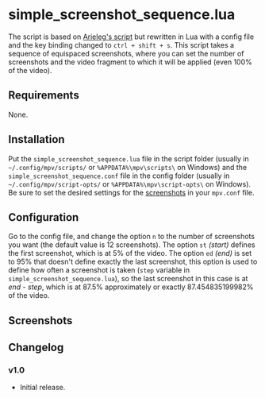 # simple_screenshot_sequence.lua

The script is based on [Arieleg's script](https://github.com/Arieleg/mpv-takeSsSequence) but rewritten in Lua with a config file and the key binding changed to `ctrl + shift + s`. This script takes a sequence of equispaced screenshots, where you can set the number of screenshots and the video fragment to which it will be applied (even 100% of the video).

## Requirements

None.

## Installation

Put the `simple_screenshot_sequence.lua` file in the script folder (usually in `~/.config/mpv/scripts/` or `%APPDATA%\mpv\scripts\` on Windows) and the `simple_screenshot_sequence.conf` file in the config folder (usually in `~/.config/mpv/script-opts/` or `%APPDATA%\mpv\script-opts\` on Windows). Be sure to set the desired settings for the [screenshots](https://mpv.io/manual/stable/#screenshot) in your `mpv.conf` file.

## Configuration

Go to the config file, and change the option `n` to the number of screenshots you want (the default value is 12 screenshots). The option `st` *(start)* defines the first screenshot, which is at 5% of the video. The option `ed` *(end)* is set to 95% that doesn't define exactly the last screenshot, this option is used to define how often a screenshot is taken (`step` variable in `simple_screenshot_sequence.lua`), so the last screenshot in this case is at *end - step*, which is at 87.5% approximately or exactly 87.454835199982% of the video.

## Screenshots

## Changelog

### v1.0

- Initial release.
